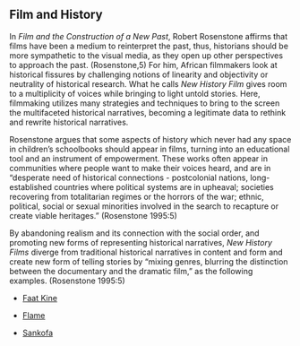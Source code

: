 

## Film and History

In *Film and the Construction of a New Past*, 
Robert Rosenstone affirms that films have been 
a medium to reinterpret the past, thus, 
historians should be more sympathetic to the 
visual media, as they open up other perspectives to
 approach the past. (Rosenstone,5) 
For him, African filmmakers look at historical fissures 
by challenging notions of linearity and objectivity or neutrality 
of historical research. What he calls *New History Film* 
gives room to a multiplicity of voices while bringing to light 
untold stories. Here, filmmaking utilizes many strategies and techniques
 to bring to the screen the multifaceted historical narratives, 
becoming a legitimate data to rethink and rewrite historical narratives. 

Rosenstone argues that some aspects of history
 which never had any space in children’s schoolbooks 
should appear in films, turning into an educational tool and 
an instrument of empowerment. These works often appear in communities 
where people want to make their voices heard, and are in 
“desperate need of historical connections -  postcolonial nations, 
long-established countries where political systems are in upheaval;
 societies recovering from totalitarian regimes or the horrors of the war; 
ethnic, political, social or sexual minorities involved in the search to 
recapture or create viable heritages.” (Rosenstone 1995:5)

By abandoning realism and its connection with the
 social order, and promoting new forms of representing historical
 narratives, *New History Films* diverge from traditional historical
 narratives in content and form and create new form of telling stories by 
“mixing genres, blurring the distinction between the documentary and the dramatic film,” as the following examples. 
 (Rosenstone 1995:5)
 

 
 - [Faat Kine](https://github.com/meyresilva/AfricanFilmmaking/blob/main/Film%20and%20History/FaatKine.md)
 
- [Flame](https://github.com/meyresilva/AfricanFilmmaking/blob/main/Film%20and%20History/Flame.md)
 
- [Sankofa](https://github.com/meyresilva/AfricanFilmmaking/blob/main/Film%20and%20History/Sankofa.md)
 
 
 
 
 
 
 
 

